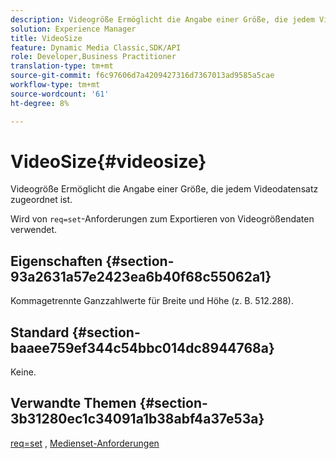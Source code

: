 ```yaml
---
description: Videogröße Ermöglicht die Angabe einer Größe, die jedem Videodatensatz zugeordnet ist.
solution: Experience Manager
title: VideoSize
feature: Dynamic Media Classic,SDK/API
role: Developer,Business Practitioner
translation-type: tm+mt
source-git-commit: f6c97606d7a4209427316d7367013ad9585a5cae
workflow-type: tm+mt
source-wordcount: '61'
ht-degree: 8%

---
```



# VideoSize{#videosize}

Videogröße Ermöglicht die Angabe einer Größe, die jedem Videodatensatz zugeordnet ist.

Wird von `req=set`-Anforderungen zum Exportieren von Videogrößendaten verwendet.

## Eigenschaften {#section-93a2631a57e2423ea6b40f68c55062a1}

Kommagetrennte Ganzzahlwerte für Breite und Höhe (z. B. 512.288).

## Standard {#section-baaee759ef344c54bbc014dc8944768a}

Keine.

## Verwandte Themen {#section-3b31280ec1c34091a1b38abf4a37e53a}

[req=set](/help/aem-is-ir-api/is-api/http-ref/image-serving-api-ref/c-http-protocol-reference/c-command-reference/r-req/r-set.md) ,  [Medienset-Anforderungen](/help/aem-is-ir-api/is-api/http-ref/image-serving-api-ref/c-http-protocol-reference/c-syntax-and-features/r-media-set-requests.md)
